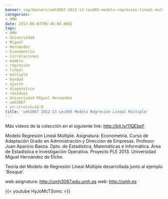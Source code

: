```yaml
---
banner: img/banners/umh3067-2012-13-lec005-modelo-regresion-lineal-multiple.jpg
categories:
- UMH
date: 2013-06-03T06:46:08.000Z
tags:
- UMH
- Universidad
- Miguel
- Hernandez
- Econometría
- Correlaciones
- modelo
- regresión
- lineal
- múltiple
- bondad
- ajuste
- diagnóstico
- residuos
- Universidad MIguel Hernandez
- umh3067
- yt:stretch=16:9
title: 'umh3067 2012-13 Lec005 Modelo Regresión Lineal Multiple'
---
```


Más vídeos de la colección en el siguiente link: http://bit.ly/11QEbpF 

Modelo Regresión Lineal Múltiple.
Asignatura: Econometría.
Curso de Adaptación Grado en Administración y Dirección de Empresas.
Profesor: Juan Aparicio Baeza.
Dpto. de Estadística, Matemáticas e Informática.
Área de Estadística e Investigación Operativa.
Proyecto PLE 2013. Universidad Miguel Hernández de Elche.

Teoría del Modelo de Regresión Lineal Múltiple desarrollada junto al ejemplo 'Bosque'.

web asignatura: http://umh3067.edu.umh.es
web: http://umh.es

{{< youtube HyJoMcTSomc >}}
